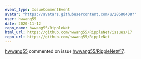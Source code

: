 ```yaml
---
event_type: IssueCommentEvent
avatar: "https://avatars.githubusercontent.com/u/28680408?"
user: hwwang55
date: 2020-11-12
repo_name: hwwang55/RippleNet
html_url: https://github.com/hwwang55/RippleNet/issues/17
repo_url: https://github.com/hwwang55/RippleNet
---
```


<a href='https://github.com/hwwang55' target='_blank'>hwwang55</a> commented on issue <a href='https://github.com/hwwang55/RippleNet/issues/17' target='_blank'>hwwang55/RippleNet#17</a>.

<small>